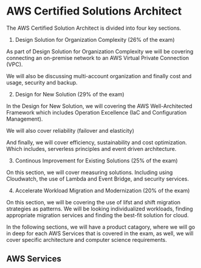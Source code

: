 # AWS Certified Solutions Architect

The AWS Certified Solution Architect is divided into four key sections.

1. Design Solution for Organization Complexity (26% of the exam)

As part of Design Solution for Organization Complexity we will be covering connecting an on-premise network to an AWS Virtual Private Connection (VPC).

We will also be discussing multi-account organization and finally cost and usage, security and backup.

2. Design for New Solution (29% of the exam)

In the Design for New Solution, we will covering the AWS Well-Architected Framework which includes Operation Excellence (IaC and Configuration Management).

We will also cover reliability (failover and elasticity)

And finally, we will cover efficiency, sustainability and cost optimization. Which includes, serverless principles and event driven architecture.

3. Continous Improvement for Existing Solutions (25% of the exam)

On this section, we will cover measuring solutions. Including using Cloudwatch, the use of Lambda and Event Bridge, and security services.

4. Accelerate Workload Migration and Modernization (20% of the exam)

On this section, we will be covering the use of lifst and shift migration strategies as patterns. We will be looking individualized workloads, finding appropriate migration services and finding the best-fit solution for cloud.

In the following sections, we will have a product catagory, where we will go in deep for each AWS Services that is covered in the exam, as well, we will cover specific architecture and computer science requirements.

## AWS Services

